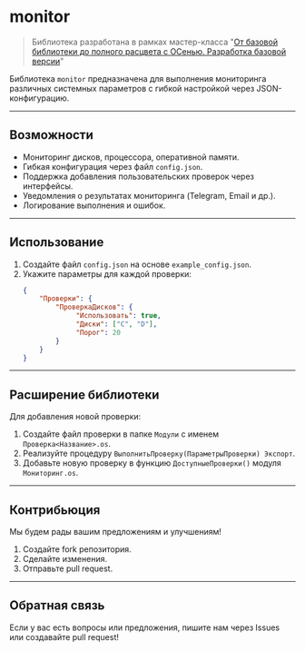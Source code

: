 # monitor

> Библиотека разработана в рамках мастер-класса "[От базовой библиотеки до полного расцвета с ОСенью. Разработка базовой версии](https://infostart.ru/1c/articles/2275659/)"

Библиотека `monitor` предназначена для выполнения мониторинга различных системных параметров с гибкой настройкой через JSON-конфигурацию.

---

## Возможности
- Мониторинг дисков, процессора, оперативной памяти.
- Гибкая конфигурация через файл `config.json`.
- Поддержка добавления пользовательских проверок через интерфейсы.
- Уведомления о результатах мониторинга (Telegram, Email и др.).
- Логирование выполнения и ошибок.

---

## Использование
1. Создайте файл `config.json` на основе `example_config.json`.
2. Укажите параметры для каждой проверки:
   ```json
   {
       "Проверки": {
           "ПроверкаДисков": {
                "Использовать": true,	
                "Диски": ["C", "D"],
                "Порог": 20
           }
       }
   }
   ```

---

## Расширение библиотеки
Для добавления новой проверки:
1. Создайте файл проверки в папке `Модули` с именем `Проверка<Название>.os`.
2. Реализуйте процедуру `ВыполнитьПроверку(ПараметрыПроверки) Экспорт`.
3. Добавьте новую проверку в функцию `ДоступныеПроверки()` модуля `Мониторинг.os`.

---

## Контрибьюция
Мы будем рады вашим предложениям и улучшениям!  
1. Создайте fork репозитория.  
2. Сделайте изменения.  
3. Отправьте pull request.  

---

## Обратная связь
Если у вас есть вопросы или предложения, пишите нам через Issues или создавайте pull request!
